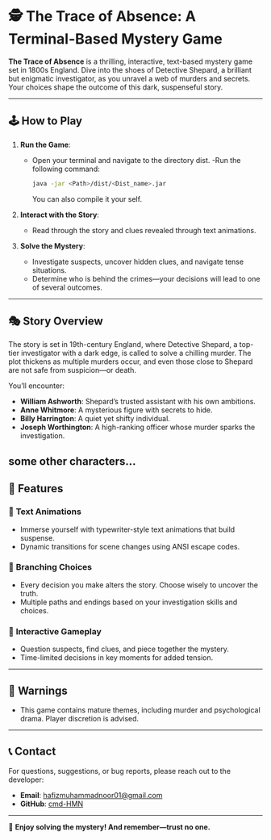 # 🕵️ The Trace of Absence: A Terminal-Based Mystery Game

**The Trace of Absence** is a thrilling, interactive, text-based mystery game set in 1800s England. Dive into the shoes of Detective Shepard, a brilliant but enigmatic investigator, as you unravel a web of murders and secrets. Your choices shape the outcome of this dark, suspenseful story.

---

## 🕹️ **How to Play**

1. **Run the Game**: 
   - Open your terminal and navigate to the directory dist.
   -Run the following command:
     ```bash
     java -jar <Path>/dist/<Dist_name>.jar
     ```
     You can also compile it your self.
     
2. **Interact with the Story**:
   - Read through the story and clues revealed through text animations.

3. **Solve the Mystery**:
   - Investigate suspects, uncover hidden clues, and navigate tense situations.
   - Determine who is behind the crimes—your decisions will lead to one of several outcomes.

---

## 🎭 **Story Overview**

The story is set in 19th-century England, where Detective Shepard, a top-tier investigator with a dark edge, is called to solve a chilling murder. The plot thickens as multiple murders occur, and even those close to Shepard are not safe from suspicion—or death.


You’ll encounter:
- **William Ashworth**: Shepard’s trusted assistant with his own ambitions.
- **Anne Whitmore**: A mysterious figure with secrets to hide.
- **Billy Harrington**: A quiet yet shifty individual.
- **Joseph Worthington**: A high-ranking officer whose murder sparks the investigation.

some other characters...
---

## 📜 **Features**

### 🎥 **Text Animations**
- Immerse yourself with typewriter-style text animations that build suspense.
- Dynamic transitions for scene changes using ANSI escape codes.

### 🔀 **Branching Choices**
- Every decision you make alters the story. Choose wisely to uncover the truth.
- Multiple paths and endings based on your investigation skills and choices.

### 🧩 **Interactive Gameplay**
- Question suspects, find clues, and piece together the mystery.
- Time-limited decisions in key moments for added tension.

---

## 🛑 **Warnings**
- This game contains mature themes, including murder and psychological drama. Player discretion is advised.

---

## 📞 **Contact**

For questions, suggestions, or bug reports, please reach out to the developer:

- **Email**: hafizmuhammadnoor01@gmail.com
- **GitHub**: [cmd-HMN](https://github.com/cmd-HMN)

---

🌟 **Enjoy solving the mystery! And remember—trust no one.**

